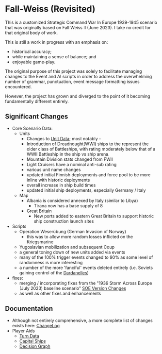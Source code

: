 # Fall-Weiss (Revisited)

This is a customized Strategic Command War In Europe 1939-1945 scenario that was originally based on Fall Weiss II (June 2023). I take no credit for that original body of work.

This is still a work in progress with an emphasis on:
- historical accuracy;
- while maintaining a sense of balance; and
- enjoyable game-play.

The original purpose of this project was solely to facilitate managing changes to the Event and AI scripts in order to address the overwhelming number of grammar, punctuation, event message formatting issues encountered.

However, the project has grown and diverged to the point of it becoming fundamentally different entirely.

## Significant Changes
- Core Scenario Data:
    - Units
        - Changes to [Unit Data](Documentation\UnitData.md); most notably -
        - Introduction of Dreadnought(WWI) ships to the represent the older class of Battleships, with rating moderately below that of a WWII Battleship in the ship vs ship arena.
        - Mountain Division stats changed from FWII
        - Light Cruisers have a nominal anti-sub rating
        - various unit name changes
        - updated initial Finnish deployments and force pool to be more inline with historic deployments
        - overall increase in ship build times
        - updated initial ship deployments, especially Germany / Italy
    - Map
        - Albania is considered annexed by Italy (similar to Libya)
            - Tirana now has a base supply of 8
        - Great Britain
            - New ports added to eastern Great Britain to support historic ship construction launch sites
- Scripts
    - Operation Weserübung (German Invasion of Norway)
        - this was to allow more random losses inflicted on the Kriegsmarine
    - Yugoslavian mobilization and subsequent Coup
    - a general toning down of new units added via events
    - many of the 100% trigger events changed to 90% as some level of randomness is more interesting
    - a number of the more 'fanciful' events deleted entirely (i.e. Soviets gaining control of the [Dardanelles](https://en.wikipedia.org/wiki/Dardanelles))
- fixes:
    - merging / incorporating fixes from the "1939 Storm Across Europe (July 2023) baseline scenario" [SOE Version Changes](Documentation\SOEVersionChanges.md)
    - as well as other fixes and enhancements

## Documentation
- Although not entirely comprehensive, a more complete list of changes exists here: [ChangeLog](Documentation\ChangeLog.md)
- Player Aids
    - [Turn Data](Documentation\TurnData.md)
    - [Capital Ships](Documentation\CapitalShips.md)
    - [Decision Graph](Documentation\Graphs\decision.gv.svg?sanitize=true)

